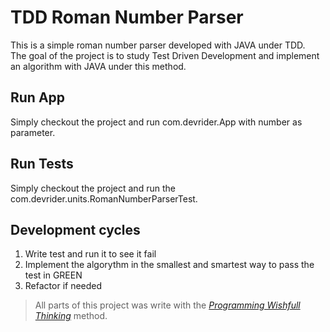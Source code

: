 # TDD Roman Number Parser
This is a simple roman number parser developed with JAVA under TDD.  
The goal of the project is to study Test Driven Development and implement an algorithm with JAVA under this method. 

## Run App
Simply checkout the project and run com.devrider.App with number as parameter.

## Run Tests
Simply checkout the project and run the com.devrider.units.RomanNumberParserTest. 

## Development cycles
1. Write test and run it to see it fail
2. Implement the algorythm in the smallest and smartest way to pass the test in GREEN
3. Refactor if needed
> All parts of this project was write with the [*Programming Wishfull Thinking*](https://wiki.c2.com/?WishfulThinking) method.
